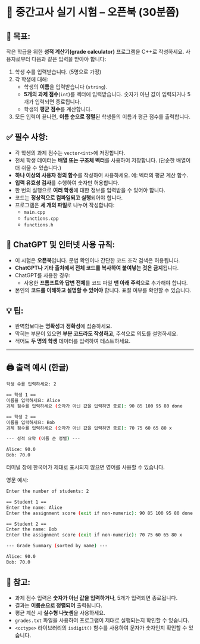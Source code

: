 # 📄 중간고사 실기 시험 – 오픈북 (30분쯤)

## 🧠 목표:

작은 학급을 위한 **성적 계산기(grade calculator)** 프로그램을 C++로 작성하세요. 사용자로부터 다음과 같은 입력을 받아야 합니다:

1. 학생 수를 입력받습니다. (5명으로 가정)
2. 각 학생에 대해:
   - 학생의 **이름**을 입력받습니다 (`string`).
   - **5개의 과제 점수**(`int`)를 벡터에 입력받습니다. 숫자가 아닌 값이 입력되거나 5개가 입력되면 종료됩니다.
   - 학생의 **평균 점수**를 계산합니다.
3. 모든 입력이 끝나면, **이름 순으로 정렬**된 학생들의 이름과 평균 점수를 출력합니다.

## ✅ 필수 사항:

- 각 학생의 과제 점수는 `vector<int>`에 저장합니다.
- 전체 학생 데이터는 **배열 또는 구조체 벡터**를 사용하여 저장합니다. (단순한 배열이 더 쉬울 수 있습니다.)
- **하나 이상의 사용자 정의 함수**를 작성하여 사용하세요. 예: 벡터의 평균 계산 함수.
- **입력 유효성 검사**를 수행하여 숫자만 허용합니다.
- 한 번의 실행으로 **여러 학생**에 대한 정보를 입력받을 수 있어야 합니다.
- 코드는 **정상적으로 컴파일되고 실행**되어야 합니다.
- 프로그램은 **세 개의 파일**로 나누어 작성합니다:
  - `main.cpp`
  - `functions.cpp`
  - `functions.h`

## 🛑 ChatGPT 및 인터넷 사용 규칙:

- 이 시험은 **오픈북**입니다. 문법 확인이나 간단한 코드 조각 검색은 허용됩니다.
- **ChatGPT나 기타 출처에서 전체 코드를 복사하여 붙여넣는 것은 금지**됩니다.
- ChatGPT를 사용한 경우:
  - 사용한 **프롬프트와 답변 전체**를 코드 파일 **맨 아래 주석**으로 추가해야 합니다.
- 본인의 **코드를 이해하고 설명할 수 있어야** 합니다. 표절 여부를 확인할 수 있습니다.

## 💡 팁:

- 완벽함보다는 **명확성**과 **정확성**에 집중하세요.
- 막히는 부분이 있으면 **부분 코드라도 작성하고**, 주석으로 의도를 설명하세요.
- 적어도 **두 명의 학생** 데이터를 입력하여 테스트하세요.

---

## 🖨️ 출력 예시 (한글)

```bash
학생 수를 입력하세요: 2

== 학생 1 ==
이름을 입력하세요: Alice
과제 점수를 입력하세요 (숫자가 아닌 값을 입력하면 종료): 90 85 100 95 80 done

== 학생 2 ==
이름을 입력하세요: Bob
과제 점수를 입력하세요 (숫자가 아닌 값을 입력하면 종료): 70 75 60 65 80 x

--- 성적 요약 (이름 순 정렬) ---

Alice: 90.0
Bob: 70.0
```

터미널 창에 한국어가 제대로 표시되지 않으면 영어를 사용할 수 있습니다.

영문 예시: 

```bash
Enter the number of students: 2

== Student 1 ==
Enter the name: Alice
Enter the assignment score (exit if non-numeric): 90 85 100 95 80 done

== Student 2 ==
Enter the name: Bob
Enter the assignment score (exit if non-numeric): 70 75 60 65 80 x

--- Grade Summary (sorted by name) ---

Alice: 90.0
Bob: 70.0
```

## 📝 참고:

- 과제 점수 입력은 **숫자가 아닌 값을 입력하거나**, 5개가 입력되면 종료됩니다.
- 결과는 **이름순으로 정렬되어** 출력됩니다.
- 평균 계산 시 **실수형 나눗셈**을 사용하세요.
- `grades.txt` 파일을 사용하여 프로그램이 제대로 실행되는지 확인할 수 있습니다.
- `<cctype>` 라이브러리의 `isdigit()` 함수를 사용하여 문자가 숫자인지 확인할 수 있습니다.
